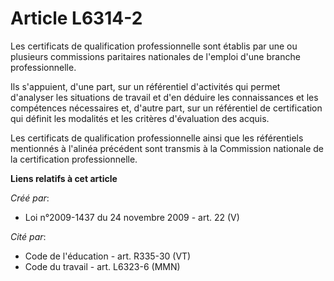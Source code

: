 # Article L6314-2

Les certificats de qualification professionnelle sont établis par une ou plusieurs commissions paritaires nationales de
l'emploi d'une branche professionnelle.

Ils s'appuient, d'une part, sur un référentiel d'activités qui permet d'analyser les situations de travail et d'en déduire
les connaissances et les compétences nécessaires et, d'autre part, sur un référentiel de certification qui définit les
modalités et les critères d'évaluation des acquis.

Les certificats de qualification professionnelle ainsi que les référentiels mentionnés à l'alinéa précédent sont transmis à
la Commission nationale de la certification professionnelle.

**Liens relatifs à cet article**

_Créé par_:

  - Loi n°2009-1437 du 24 novembre 2009 - art. 22 (V)

_Cité par_:

  - Code de l'éducation - art. R335-30 (VT)
  - Code du travail - art. L6323-6 (MMN)
